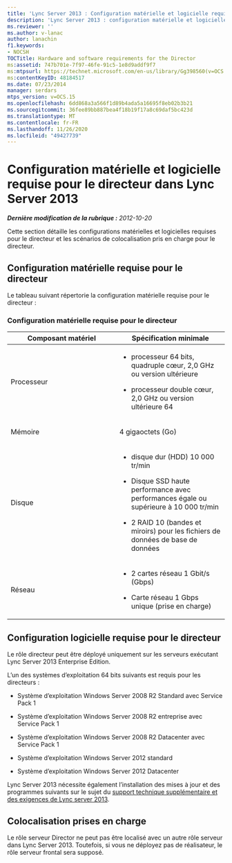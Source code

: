 ```yaml
---
title: 'Lync Server 2013 : Configuration matérielle et logicielle requise pour le directeur'
description: 'Lync Server 2013 : configuration matérielle et logicielle requise pour le directeur.'
ms.reviewer: ''
ms.author: v-lanac
author: lanachin
f1.keywords:
- NOCSH
TOCTitle: Hardware and software requirements for the Director
ms:assetid: 747b701e-7f97-46fe-91c5-1e8d9addf9f7
ms:mtpsurl: https://technet.microsoft.com/en-us/library/Gg398560(v=OCS.15)
ms:contentKeyID: 48184517
ms.date: 07/23/2014
manager: serdars
mtps_version: v=OCS.15
ms.openlocfilehash: 6dd868a3a566f1d89b4ada5a16695f8eb02b3b21
ms.sourcegitcommit: 36fee89bb887bea4f18b19f17a8c69daf5bc423d
ms.translationtype: MT
ms.contentlocale: fr-FR
ms.lasthandoff: 11/26/2020
ms.locfileid: "49427739"
---
```

# <a name="hardware-and-software-requirements-for-the-director-in-lync-server-2013"></a>Configuration matérielle et logicielle requise pour le directeur dans Lync Server 2013

<div data-xmlns="http://www.w3.org/1999/xhtml">

<div class="topic" data-xmlns="http://www.w3.org/1999/xhtml" data-msxsl="urn:schemas-microsoft-com:xslt" data-cs="https://msdn.microsoft.com/">

<div data-asp="https://msdn2.microsoft.com/asp">



</div>

<div id="mainSection">

<div id="mainBody">

<span> </span>

_**Dernière modification de la rubrique :** 2012-10-20_

Cette section détaille les configurations matérielles et logicielles requises pour le directeur et les scénarios de colocalisation pris en charge pour le directeur.

<div>

## <a name="hardware-requirements-for-the-director"></a>Configuration matérielle requise pour le directeur

Le tableau suivant répertorie la configuration matérielle requise pour le directeur :

### <a name="hardware-requirements-for-the-director"></a>Configuration matérielle requise pour le directeur

<table>
<colgroup>
<col style="width: 50%" />
<col style="width: 50%" />
</colgroup>
<thead>
<tr class="header">
<th>Composant matériel</th>
<th>Spécification minimale</th>
</tr>
</thead>
<tbody>
<tr class="odd">
<td><p>Processeur</p></td>
<td><ul>
<li><p>processeur 64 bits, quadruple cœur, 2,0 GHz ou version ultérieure</p></li>
<li><p>processeur double cœur, 2,0 GHz ou version ultérieure 64</p></li>
</ul></td>
</tr>
<tr class="even">
<td><p>Mémoire</p></td>
<td><p>4 gigaoctets (Go)</p></td>
</tr>
<tr class="odd">
<td><p>Disque</p></td>
<td><ul>
<li><p>disque dur (HDD) 10 000 tr/min</p></li>
<li><p>Disque SSD haute performance avec performances égale ou supérieure à 10 000 tr/min</p></li>
<li><p>2 RAID 10 (bandes et miroirs) pour les fichiers de données de base de données</p></li>
</ul></td>
</tr>
<tr class="even">
<td><p>Réseau</p></td>
<td><ul>
<li><p>2 cartes réseau 1 Gbit/s (Gbps)</p></li>
<li><p>Carte réseau 1 Gbps unique (prise en charge)</p></li>
</ul></td>
</tr>
</tbody>
</table>


</div>

<div>

## <a name="software-requirements-for-the-director"></a>Configuration logicielle requise pour le directeur

Le rôle directeur peut être déployé uniquement sur les serveurs exécutant Lync Server 2013 Enterprise Edition.

L’un des systèmes d’exploitation 64 bits suivants est requis pour les directeurs :

  - Système d’exploitation Windows Server 2008 R2 Standard avec Service Pack 1

  - Système d’exploitation Windows Server 2008 R2 entreprise avec Service Pack 1

  - Système d’exploitation Windows Server 2008 R2 Datacenter avec Service Pack 1

  - Système d’exploitation Windows Server 2012 standard

  - Système d’exploitation Windows Server 2012 Datacenter

Lync Server 2013 nécessite également l’installation des mises à jour et des programmes suivants sur le sujet du [support technique supplémentaire et des exigences de Lync server 2013](lync-server-2013-additional-server-support-and-requirements.md).

</div>

<div>

## <a name="supported-collocation"></a>Colocalisation prises en charge

Le rôle serveur Director ne peut pas être localisé avec un autre rôle serveur dans Lync Server 2013. Toutefois, si vous ne déployez pas de réalisateur, le rôle serveur frontal sera supposé.

</div>

</div>

<span> </span>

</div>

</div>

</div>

